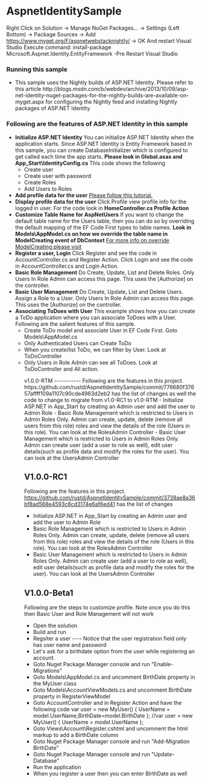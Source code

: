 AspnetIdentitySample
====================

Right Click on Solution -> Manage NuGet Packages... -> Settings (Left Bottom)
-> Package Sources -> Add https://www.myget.org/F/aspnetwebstacknightly/ -> OK And restart Visual Studio
Execute command: install-package Microsoft.Aspnet.Identity.EntityFramework -Pre
Restart Visual Studio

<h3>Running this sample</h3>
<ul>
<li>This sample uses the Nightly builds of ASP.NET Identity. Please refer to this article http://blogs.msdn.com/b/webdev/archive/2013/10/09/asp-net-identity-nuget-packages-for-the-nightly-builds-are-available-on-myget.aspx 
for configuring the Nightly feed and installing Nightly packages of ASP.NET Identity
</li>
</ul>

<h3>Following are the features of ASP.NET Identity in this sample</h3>
<ul>
<li>
    <b>Initialize ASP.NET Identity</b>
        You can initialize ASP.NET Identity when the application starts. Since ASP.NET Identity is Entity Framework based in this sample,
        you can create DatabaseInitializer which is configured to get called each time the app starts.
        <strong>Please look in Global.asax and App_Start\IdentityConfig.cs</strong>
        This code shows the following
        <ul>
            <li>Create user</li>
            <li>Create user with password</li>
            <li>Create Roles</li>
            <li>Add Users to Roles</li>
        </ul>
</li>
<li>
    <b>Add profile data for the user</b>
        <a href="http://blogs.msdn.com/b/webdev/archive/2013/10/16/customizing-profile-information-in-asp-net-identity-in-vs-2013-templates.aspx">Please follow this tutorial.</a>
</li>
<li>
    <b>Display profile data for the user</b>
        Click Profile view profile info for the logged in user.
        For the code look in <strong>HomeController.cs Profile Action</strong>

</li>
<li>
    <b>Customize Table Name for AspNetUsers</b>
        If you want to change the default table name for the Users table, then you can do so
        by overriding the default mapping of the EF Code First types to table names.
        <strong>Look in Models\AppModel.cs on how we override the table name in ModelCreating event of DbContext</strong>
        <a href="http://msdn.microsoft.com/en-US/data/jj591617">For more info on override ModelCreating please visit</a>
</li>
<li>
    <b>Register a user, Login</b>
    Click Register and see the code in AccountController.cs and Register Action.
        Click Login and see the code in AccountController.cs and Login Action.
</li>
<li>
    <b>Basic Role Management</b>
    Do Create, Update, List and Delete Roles.
        Only Users In Role Admin can access this page. This uses the [Authorize] on the controller.
</li>
<li>
    <b>Basic User Management</b>
        Do Create, Update, List and Delete Users.
        Assign a Role to a User.
        Only Users In Role Admin can access this page. This uses the [Authorize] on the controller.
</li>
<li>
    <b>Associating ToDoes with User</b>
        This example shows how you can create a ToDo application where you can associate ToDoes with a User.
        Following are the salient features of this sample.
        <ul>
            <li>Create ToDo model and associate User in EF Code First. Goto Models\AppModel.cs </li>
            <li>Only Authenticated Users can Create ToDo</li>
            <li>When you create/list ToDo, we can filter by User. Look at ToDoController</li>
            <li>Only Users in Role Admin can see all ToDoes. Look at ToDoController and All action.</li>
        </ul>
</li>
<ul>
v1.0.0-RTM
-----------
Following are the features in this project. https://github.com/rustd/AspnetIdentitySample/commit/776680f37657affff109a1107c90cde4963d2eb2 has the list of changes as well the code to change to migrate from v1.0-RC1 to v1.0-RTM
- Initialize ASP.NET in App_Start by creating an Admin user and add the user to Admin Role
- Basic Role Management which is restricted to Users in Admin Roles Only. 
Admin can create, update, delete (remove all users from this role) roles and view the details of the role (Users in this role).
You can look at the RolesAdmin Controller
- Basic User Management  which is restricted to Users in Admin Roles Only. 
Admin can create user (add a user to role as well), edit user details(such as profile data and modify the roles for the user).
You can look at the UsersAdmin Controller


V1.0.0-RC1
-----------
Following are the features in this project. https://github.com/rustd/AspnetIdentitySample/commit/3738ae8a36bf8ad568e4593c6cd3174e6af6ed41 has the list of changes
- Initialize ASP.NET in App_Start by creating an Admin user and add the user to Admin Role
- Basic Role Management which is restricted to Users in Admin Roles Only. 
Admin can create, update, delete (remove all users from this role) roles and view the details of the role (Users in this role).
You can look at the RolesAdmin Controller
- Basic User Management  which is restricted to Users in Admin Roles Only. 
Admin can create user (add a user to role as well), edit user details(such as profile data and modify the roles for the user).
You can look at the UsersAdmin Controller


V1.0.0-Beta1
-----------
Following are the steps to customize profile. Note once you do this then Basic User and Role Management will not work
- Open the solution
- Build and run
- Regsiter a user
---- Notice that the user registration field only has user name and password
- Let's ask for a birthdate option from the user while registering an account.
- Goto Nuget Package Manager console and run "Enable-Migrations"
- Goto Models\AppModel.cs and uncomment BirthDate property in the MyUser class
- Goto Models\AccountViewModels.cs and uncomment BirthDate property in RegisterViewModel
- Goto AccountController and in Register Action and have the following code
          var user = new MyUser() { UserName = model.UserName,BirthDate=model.BirthDate };
          //var user = new MyUser() { UserName = model.UserName };
- Goto Views\Account\Register.cshtml and uncomment the html markup to add a BirthDate column
- Goto Nuget Package Manager console and run "Add-Migration BirthDate"
- Goto Nuget Package Manager console and run "Update-Database"
- Run the application
- When you register a user then you can enter BirthDate as well 
